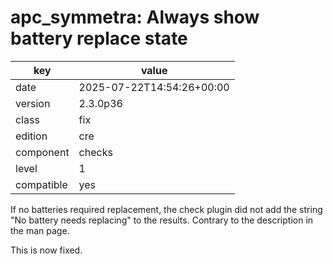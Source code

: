 [//]: # (werk v2)
# apc_symmetra: Always show battery replace state

key        | value
---------- | ---
date       | 2025-07-22T14:54:26+00:00
version    | 2.3.0p36
class      | fix
edition    | cre
component  | checks
level      | 1
compatible | yes

If no batteries required replacement, the check plugin did not add the string "No battery needs replacing" to the results.
Contrary to the description in the man page.

This is now fixed.
